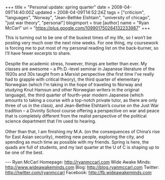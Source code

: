 +++
title = "Personal update: spring quarter"
date = 2008-04-09T14:40:00Z
updated = 2008-04-09T14:52:24Z
tags = ["criticism", "languages", "Norway", "Jean-Bethke Elshtain", "university of chicago", "just war theory", "personal"]
blogimport = true
[author]
	name = "Ryan McCarl"
	uri = "https://plus.google.com/109901750264132233987"
+++

This is turning out to be one of the busiest times of my life, so I won’t be posting very much over the next nine weeks.  For one thing, my coursework is forcing me to put most of my personal reading list on the back-burner, so I’ll have fewer excerpts to share.<br /><br />Despite the academic stress, however, things are better than ever.  My classes are awesome – a Ph.D.-level seminar in Japanese literature of the 1920s and 30s taught from a Marxist perspective (the first time I’ve really had to grapple with critical theory), the third quarter of elementary Norwegian (which I’m taking in the hope of traveling to Norway and studying Knut Hamsun and other Norwegian writers in the original language), the third quarter of fourth-year modern Japanese (which amounts to taking a course with a top-notch private tutor, as there are only three of us in the class), and Jean-Bethke Elshtain’s course on the Just War tradition – a Divinity School course offering a perspective on war and peace that is completely different from the realist perspective of the political science department that I’m used to hearing.<br /><br />Other than that, I am finishing my M.A. (on the consequences of China’s rise for East Asian security), meeting new people, exploring the city, and spending as much time as possible with my friends.  Spring is here, the quads are full of students, and my last quarter at the U of C is shaping up to be one of the best.<div class="blogger-post-footer">---
Ryan McCarl
Homepage: http://ryanmccarl.com
Wide Awake Minds: http://www.wideawakeminds.com
Blog: http://blog.ryanmccarl.com
Twitter: http://twitter.com/ryanmccarl
Facebook: http://fb.wideawakeminds.com</div>
